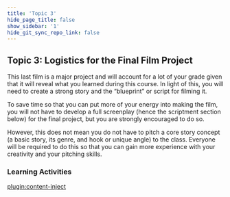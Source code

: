 ```yaml
---
title: 'Topic 3'
hide_page_title: false
show_sidebar: '1'
hide_git_sync_repo_link: false
---
```


## Topic 3: Logistics for the Final Film Project

This last film is a major project and will account for a lot of your grade given that it will reveal what you learned during this course. In light of this, you will need to create a strong story and the “blueprint” or script for filming it.

To save time so that you can put more of your energy into making the film, you will not have to develop a full screenplay (hence the scriptment section below) for the final project, but you are strongly encouraged to do so.

However, this does not mean you do not have to pitch a core story concept (a basic story, its genre, and hook or unique angle) to the class. Everyone will be required to do this so that you can gain more experience with your creativity and your pitching skills.

### Learning Activities
[plugin:content-inject](../_8-3)
